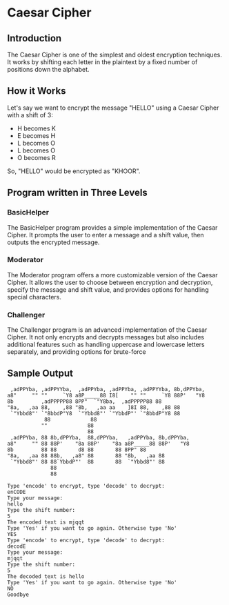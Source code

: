 # Caesar Cipher

## Introduction
The Caesar Cipher is one of the simplest and oldest encryption techniques. It works by shifting each letter in the plaintext by a fixed number of positions down the alphabet.

## How it Works
Let's say we want to encrypt the message "HELLO" using a Caesar Cipher with a shift of 3:

- H becomes K
- E becomes H
- L becomes O
- L becomes O
- O becomes R

So, "HELLO" would be encrypted as "KHOOR".

## Program written in Three Levels
### BasicHelper
The BasicHelper program provides a simple implementation of the Caesar Cipher. It prompts the user to enter a message and a shift value, then outputs the encrypted message.

### Moderator
The Moderator program offers a more customizable version of the Caesar Cipher. It allows the user to choose between encryption and decryption, specify the message and shift value, and provides options for handling special characters.

### Challenger
The Challenger program is an advanced implementation of the Caesar Cipher. It not only encrypts and decrypts messages but also includes additional features such as handling uppercase and lowercase letters separately, and providing options for brute-force 
## Sample Output

```plaintext
 ,adPPYba, ,adPPYYba,  ,adPPYba, ,adPPYba, ,adPPYYba, 8b,dPPYba,  
a8"     "" ""     `Y8 a8P_____88 I8[    "" ""     `Y8 88P'   "Y8  
8b         ,adPPPPP88 8PP"  `"Y8ba,  ,adPPPPP88 88
"8a,   ,aa 88,    ,88 "8b,   ,aa aa    ]8I 88,    ,88 88
 `"Ybbd8"' `"8bbdP"Y8  `"Ybbd8"' `"YbbdP"' `"8bbdP"Y8 88
            88             88
           ""             88
                          88
 ,adPPYba, 88 8b,dPPYba,  88,dPPYba,   ,adPPYba, 8b,dPPYba,
a8"     "" 88 88P'    "8a 88P'    "8a a8P_____88 88P'   "Y8
8b         88 88       d8 88       88 8PP" 88
"8a,   ,aa 88 88b,   ,a8" 88       88 "8b,   ,aa 88
 `"Ybbd8"' 88 88`YbbdP"'  88       88  `"Ybbd8"' 88
              88
              88

Type 'encode' to encrypt, type 'decode' to decrypt:
enCODE 
Type your message:
hello
Type the shift number:
5
The encoded text is mjqqt
Type 'Yes' if you want to go again. Otherwise type 'No'
YES
Type 'encode' to encrypt, type 'decode' to decrypt:
decodE
Type your message:
mjqqt
Type the shift number:
5
The decoded text is hello
Type 'Yes' if you want to go again. Otherwise type 'No'
NO
Goodbye